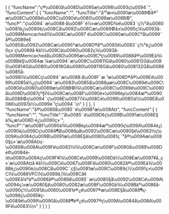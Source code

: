 [
	{
		"funcName":"ç®\u0080å\u008D\u0095æ\u0098\u0093ç\u0094¨",
		"funcContent":[
			{
				"funcName":"",
				"funcTitle":"å¹³æ»\u0091æ\u0089©å®¹ æ\u008C\u0089é\u009C\u0080é\u0080\u0089æ\u008B©",
				"funcP":"ç\u0094¨æ\u0088·å\u008F¯è½»æ\u009D¾é\u0083¨ç½²ã\u0080\u0081è¿\u0090è¡\u008Cå\u0092\u008Cæ\u0089©å±\u0095ç¼\u0093å­\u0098Memcachedï¼\u008Cæ\u0097 é\u009C\u0080æ\u009Cºå\u0099¨å®\u0089è£\u0085å\u0092\u008Cæ\u0095°æ\u008D®åº\u0093é\u0083¨ç½²è¿\u0090ç»´ç­\u0089å·¥ä½\u009Cã\u0080\u0082ç¼\u0093å­\u0098Memcachedå\u008D\u0095æ\u009Cºç\u0089\u0088å®\u009Eä¾\u008Bè§\u0084æ ¼æ\u0094¯æ\u008C\u00811Gã\u0080\u00812Gã\u0080\u00814Gã\u0080\u00818Gã\u0080\u008116Gã\u0080\u008132Gå\u0086\u0085å­\u0098ï¼\u008Cç\u0094¨æ\u0088·å\u008F¯æ ¹æ\u008D®å®\u009Eé\u0099\u0085ä½¿ç\u0094¨æ\u0083\u0085å\u0086µæ\u008C\u0089é\u009C\u0080é\u0080\u0089æ\u008B©ï¼\u008Cæ\u008C\u0089é\u009C\u0080å\u008D\u0087çº§ï¼\u008Cæ\u008F\u0090é«\u0098èµ\u0084æº\u0090å\u0088©ç\u0094¨ç\u008E\u0087ï¼\u008Cé\u0099\u008Dä½\u008Eå\u0086\u0097ä½\u0099è´¹ç\u0094¨\n"
			}
		]
	},
	{
		"funcName":"å®\u0089å\u0085¨é\u0098²æ\u008A¤",
		"funcContent":[
			{
				"funcName":"",
				"funcTitle":"å\u0085¨é\u009D¢ç\u009B\u0091æ\u008E§ ä¾¿æ\u008D·è¿\u0090ç»´",
				"funcP":"æ\u008F\u0090ä¾\u009Bèµ\u0084æº\u0090ç\u009A\u0084è¿\u0090è¡\u008Cç\u008A¶å\u0086µå\u0092\u008Cæ\u0080§è\u0083½ç\u009A\u0084ç\u009B\u0091æ\u008E§ã\u0080\u0081ç¨³å®\u009Aæ\u0080§ç»´æ\u008A¤ç­\u0089å\u008A\u009Fè\u0083½ï¼\u008Cæ\u008F\u0090å\u0089\u008Dé¢\u0084è­¦é\u0080\u009Aç\u009F¥ï¼\u008Cé\u0099\u008Dä½\u008Eæ\u0097¥å¸¸ç»´æ\u008A¤å·¥ä½\u009Cé\u0087\u008Fã\u0080\u0082å®\u009Eä¾\u008Bè¿\u0090è¡\u008Cå\u009C¨ç§\u0081æ\u009C\u0089ç½\u0091ç»\u009Cï¼\u0088VPCï¼\u0089ä¸­ï¼\u008Cå¢\u009Eå¼ºäº\u0086å®\u0089å\u0085¨æ\u0080§å\u0092\u008Cé\u009A\u0094ç¦»æ\u0080§ã\u0080\u0082æ\u008F\u0090ä¾\u009Bäº\u0086å­\u0090ç½\u0091ã\u0080\u0081è®¿é\u0097®æ\u008E§å\u0088¶ç­\u0096ç\u0095¥ç­\u0089é\u0099\u0090å\u0088¶è®¿é\u0097®ç\u009A\u0084å\u008A\u009Fè\u0083½\n"
			}
		]
	}
]